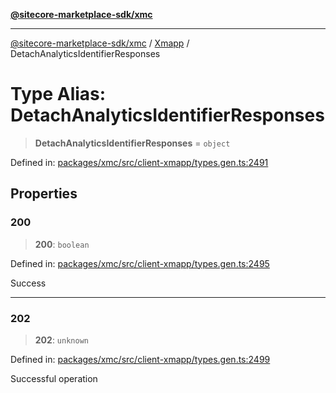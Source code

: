 [**@sitecore-marketplace-sdk/xmc**](../../../../README.md)

***

[@sitecore-marketplace-sdk/xmc](../../../../README.md) / [Xmapp](../README.md) / DetachAnalyticsIdentifierResponses

# Type Alias: DetachAnalyticsIdentifierResponses

> **DetachAnalyticsIdentifierResponses** = `object`

Defined in: [packages/xmc/src/client-xmapp/types.gen.ts:2491](https://github.com/Sitecore/marketplace-sdk/blob/main/packages/xmc/src/client-xmapp/types.gen.ts#L2491)

## Properties

### 200

> **200**: `boolean`

Defined in: [packages/xmc/src/client-xmapp/types.gen.ts:2495](https://github.com/Sitecore/marketplace-sdk/blob/main/packages/xmc/src/client-xmapp/types.gen.ts#L2495)

Success

***

### 202

> **202**: `unknown`

Defined in: [packages/xmc/src/client-xmapp/types.gen.ts:2499](https://github.com/Sitecore/marketplace-sdk/blob/main/packages/xmc/src/client-xmapp/types.gen.ts#L2499)

Successful operation
